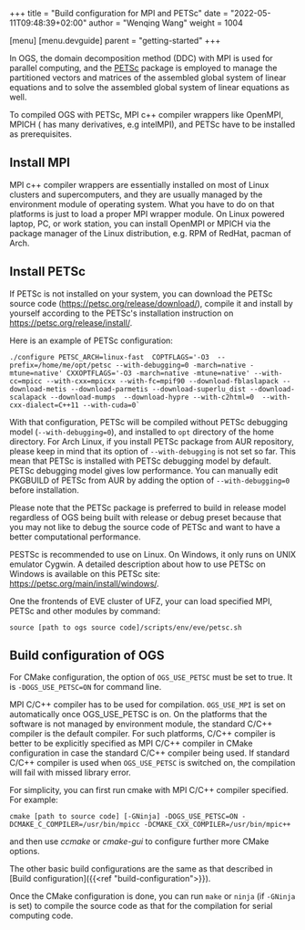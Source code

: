 +++
title = "Build configuration for MPI and PETSc"
date = "2022-05-11T09:48:39+02:00"
author = "Wenqing Wang"
weight = 1004

[menu]
  [menu.devguide]
    parent = "getting-started"
+++

In OGS, the domain decomposition method (DDC) with MPI is used for parallel
 computing, and the [PETSc](https://petsc.org) package is employed to manage
 the partitioned vectors and matrices of the assembled global system of linear
 equations and to solve the assembled global system of linear equations as well.

To compiled OGS with PETSc, MPI c++ compiler wrappers like OpenMPI, MPICH (
has many derivatives, e.g intelMPI), and PETSc have to be installed as prerequisites.

## Install MPI
MPI c++ compiler wrappers are essentially installed on most of Linux clusters
 and supercomputers, and they are usually managed by the environment module of operating system.
What you have to do on that platforms is just to load a proper MPI wrapper module.
On Linux powered laptop, PC, or work station, you can install OpenMPI or MPICH via
 the package manager of the Linux distribution, e.g. RPM of RedHat, pacman of Arch.

## Install PETSc
If PETSc is not installed on your system, you can download the PETSc source code
 (https://petsc.org/release/download/), compile it
 and install by yourself according to the PETSc's installation instruction on
https://petsc.org/release/install/.

Here is an example of PETSc configuration:
```
./configure PETSC_ARCH=linux-fast  COPTFLAGS='-O3  --prefix=/home/me/opt/petsc --with-debugging=0 -march=native -mtune=native' CXXOPTFLAGS='-O3 -march=native -mtune=native' --with-cc=mpicc --with-cxx=mpicxx --with-fc=mpif90 --download-fblaslapack --download-metis --download-parmetis --download-superlu_dist --download-scalapack --download-mumps  --download-hypre --with-c2html=0  --with-cxx-dialect=C++11 --with-cuda=0`
```
With that configuration, PETSc will be compiled without PETSc debugging model (`--with-debugging=0`),
 and installed to `opt` directory of the home directory. For Arch Linux, if you
 install PETSc package from AUR repository, please keep in mind that
 its option of `--with-debugging` is not set so far. This mean that PETSc is installed
 with PETSc debugging model by default.
 PETSc debugging model gives low performance. You can manually edit PKGBUILD of PETSc from AUR by
 adding the option of `--with-debugging=0` before installation.


Please note that the PETSc package is preferred to build in release model regardless of
 OGS being built with release or debug preset because that you may not like to debug the
 source code of PETSc and want to have a better computational performance.

PESTSc is recommended to use on Linux. On Windows, it only runs on
 UNIX emulator Cygwin. A detailed description about how to use PETSc on Windows
  is available on this PETSc site: https://petsc.org/main/install/windows/.

One the frontends of EVE cluster of UFZ, your can load specified MPI, PETSc and
 other modules by command:
```
source [path to ogs source code]/scripts/env/eve/petsc.sh
```

## Build configuration of OGS
For CMake configuration, the option of `OGS_USE_PETSC` must be set to true.
 It is `-DOGS_USE_PETSC=ON` for command line.

MPI C/C++ compiler has to be used for compilation. `OGS_USE_MPI` is set
on automatically once OGS_USE_PETSC is on.  On the platforms that the
software is not managed by environment module, the standard C/C++ compiler
is the default compiler. For such platforms, C/C++ compiler is better to
 be explicitly specified as MPI C/C++ compiler in CMake configuration in case
 the standard C/C++ compiler being used. If standard C/C++ compiler is used
when `OGS_USE_PETSC` is switched on, the compilation will fail with missed
library error.

For simplicity, you can first run cmake with MPI C/C++ compiler specified. For example:
```
cmake [path to source code] [-GNinja] -DOGS_USE_PETSC=ON -DCMAKE_C_COMPILER=/usr/bin/mpicc -DCMAKE_CXX_COMPILER=/usr/bin/mpic++
```
and then use *ccmake* or *cmake-gui* to configure further more CMake options.

The other basic build configurations are the same as that described in [Build configuration]({{<ref
"build-configuration">}}).

Once the CMake configuration is done, you can run `make` or `ninja` (if `-GNinja` is set)
 to compile the source code as that for the compilation for serial computing code.
